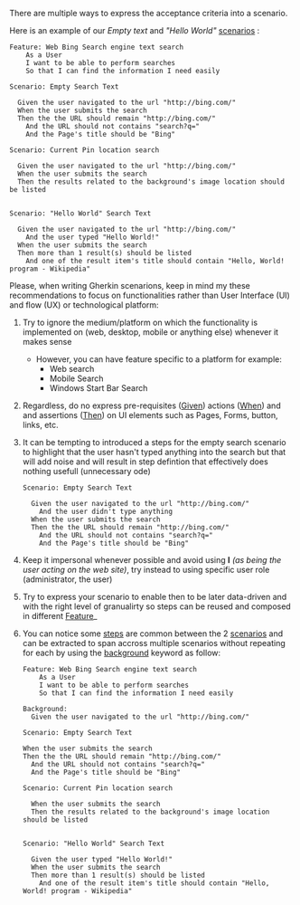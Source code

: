 
There are multiple ways to express the acceptance criteria into a scenario.

Here is an example of our _Empty text_ and _"Hello World"_ [scenarios](https://cucumber.io/docs/gherkin/reference/#example) :

```Gherkin
Feature: Web Bing Search engine text search
    As a User
    I want to be able to perform searches 
    So that I can find the information I need easily

Scenario: Empty Search Text

  Given the user navigated to the url "http://bing.com/" 
  When the user submits the search 
  Then the the URL should remain "http://bing.com/"
    And the URL should not contains "search?q="
    And the Page's title should be "Bing"

Scenario: Current Pin location search

  Given the user navigated to the url "http://bing.com/" 
  When the user submits the search 
  Then the results related to the background's image location should be listed


Scenario: "Hello World" Search Text

  Given the user navigated to the url "http://bing.com/" 
    And the user typed "Hello World!" 
  When the user submits the search 
  Then more than 1 result(s) should be listed 
    And one of the result item's title should contain "Hello, World! program - Wikipedia"
```

Please, when writing Gherkin scenarions, keep in mind my these recommendations to focus on functionalities rather than User Interface (UI) and flow (UX) or technological platform:
1. Try to ignore the medium/platform on which the functionality is implemented on (web, desktop, mobile or anything else) whenever it makes sense
    - However, you can have feature specific to a platform for example:
      - Web search
      - Mobile Search
      - Windows Start Bar Search      
2. Regardless, do no express pre-requisites ([Given](https://cucumber.io/docs/gherkin/reference/#given)) actions ([When](https://cucumber.io/docs/gherkin/reference/#when)) and  and assertions ([Then](https://cucumber.io/docs/gherkin/reference/#then)) on UI elements such as Pages, Forms, button, links, etc.

3. It can be tempting to introduced a steps for the empty search scenario to highlight that the user hasn't typed anything into the search but that will add noise and will result in step defintion that effectively does nothing usefull (unnecessary ode)

    ```Gherkin
    Scenario: Empty Search Text

      Given the user navigated to the url "http://bing.com/" 
        And the user didn't type anything 
      When the user submits the search 
      Then the the URL should remain "http://bing.com/"
        And the URL should not contains "search?q="
        And the Page's title should be "Bing"

    ```

  
4. Keep it impersonal whenever possible and avoid using **I** _(as being the user acting on the web site)_, try instead to using specific user role (administrator, the user)

5. Try to express your scenario to enable then to be later data-driven and with the right level of granualirty so steps can be reused and composed in different [Feature]((https://cucumber.io/docs/gherkin/reference/#example)/[Scenarios])_ 

6. You can notice some [steps](https://cucumber.io/docs/gherkin/reference/#steps) are common between the 2 [scenarios](https://cucumber.io/docs/gherkin/reference/#example) and can be extracted to span accross multiple scenarios without repeating for each by using the [background](https://cucumber.io/docs/gherkin/reference/#background) keyword as follow:


    ```Gherkin
    Feature: Web Bing Search engine text search
        As a User
        I want to be able to perform searches 
        So that I can find the information I need easily

    Background: 
      Given the user navigated to the url "http://bing.com/" 

    Scenario: Empty Search Text

    When the user submits the search 
    Then the the URL should remain "http://bing.com/"
      And the URL should not contains "search?q="
      And the Page's title should be "Bing"

    Scenario: Current Pin location search

      When the user submits the search 
      Then the results related to the background's image location should be listed


    Scenario: "Hello World" Search Text

      Given the user typed "Hello World!" 
      When the user submits the search 
      Then more than 1 result(s) should be listed 
        And one of the result item's title should contain "Hello, World! program - Wikipedia"
    ```